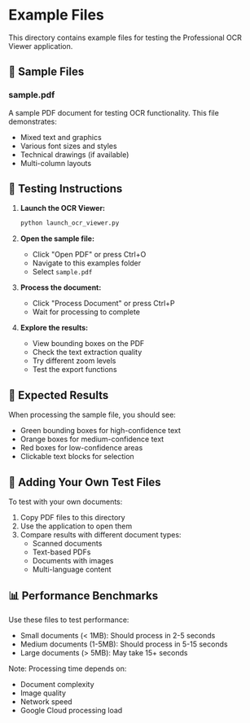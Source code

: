 # Example Files

This directory contains example files for testing the Professional OCR Viewer application.

## 📄 Sample Files

### sample.pdf
A sample PDF document for testing OCR functionality. This file demonstrates:
- Mixed text and graphics
- Various font sizes and styles
- Technical drawings (if available)
- Multi-column layouts

## 🧪 Testing Instructions

1. **Launch the OCR Viewer:**
   ```bash
   python launch_ocr_viewer.py
   ```

2. **Open the sample file:**
   - Click "Open PDF" or press Ctrl+O
   - Navigate to this examples folder
   - Select `sample.pdf`

3. **Process the document:**
   - Click "Process Document" or press Ctrl+P
   - Wait for processing to complete

4. **Explore the results:**
   - View bounding boxes on the PDF
   - Check the text extraction quality
   - Try different zoom levels
   - Test the export functions

## 📝 Expected Results

When processing the sample file, you should see:
- Green bounding boxes for high-confidence text
- Orange boxes for medium-confidence text
- Red boxes for low-confidence areas
- Clickable text blocks for selection

## 🔄 Adding Your Own Test Files

To test with your own documents:

1. Copy PDF files to this directory
2. Use the application to open them
3. Compare results with different document types:
   - Scanned documents
   - Text-based PDFs
   - Documents with images
   - Multi-language content

## 📊 Performance Benchmarks

Use these files to test performance:
- Small documents (< 1MB): Should process in 2-5 seconds
- Medium documents (1-5MB): Should process in 5-15 seconds
- Large documents (> 5MB): May take 15+ seconds

Note: Processing time depends on:
- Document complexity
- Image quality
- Network speed
- Google Cloud processing load
